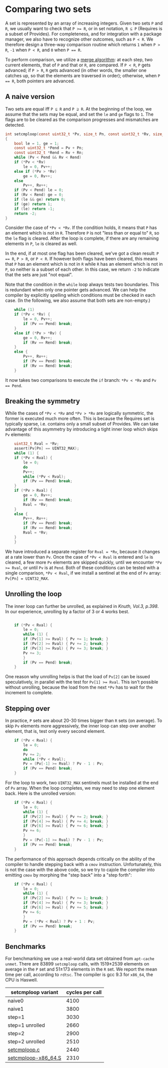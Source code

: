 # Comparing two sets

A set is represented by an array of increasing integers.  Given two sets `P`
and `R`, we usually want to check that `P >= R`, or in set notation, `R ⊆ P`
(Requires is a subset of Provides).  For completeness, and for integration with
a package manager, we also have to recognize other outcomes, such as `P < R`.
We therefore design a three-way comparison routine which returns `1` when `P > R`,
`-1` when `P < R`, and `0` when `P == R`.

To perform comparison, we utilize a [merge algorithm]: at each step, two
current elements, that of `P` and that or `R`, are compared.  If `P < R`,
`P` gets advanced; if `P > R`, `R` gets advanced (in other words, the smaller
one catches up, so that the elements are traversed in order); otherwise, when
`P == R`, both pointers are advanced.

[merge algorithm]: https://en.wikipedia.org/wiki/Merge_algorithm#Merging_two_lists

## A naive version

Two sets are equal iff `P ⊆ R` and `P ⊇ R`.  At the beginning of the loop,
we assume that the sets may be equal, and set the `le` and `ge` flags to `1`.
The flags are to be cleared as the comparison progresses and mismatches
are detected.

```c
int setcmploop(const uint32_t *Pv, size_t Pn, const uint32_t *Rv, size_t Rn)
{
    bool le = 1, ge = 1;
    const uint32_t *Pend = Pv + Pn;
    const uint32_t *Rend = Rv + Rn;
    while (Pv < Pend && Rv < Rend)
	if (*Pv < *Rv)
	    le = 0, Pv++;
	else if (*Pv > *Rv)
	    ge = 0, Rv++;
	else
	    Pv++, Rv++;
    if (Pv < Pend) le = 0;
    if (Rv < Rend) ge = 0;
    if (le && ge) return 0;
    if (ge) return 1;
    if (le) return -1;
    return -2;
}
```
Consider the case of `*Pv < *Rv`.  If the condition holds, it means that `P`
has an element which is not in `R`.  Therefore `P` is not "less than or equal
to" `R`, so the `le` flag is cleared.  After the loop is complete, if there are
any remaining elements in `P`, `le` is cleared as well.

In the end, if at most one flag has been cleared, we've got a clean result:
`P == R`, `P > R`, or `P < R`.  If however both flags have been cleared, this
means that `P` has an element which is not in `R` while `R` has an element
which is not in `P`, so neither is a subset of each other.  In this case,
we return `-2` to indicate that the sets are just "not equal".

Note that the condition in the `while` loop always tests two boundaries.
This is redundant when only one pointer gets advanced.  We can help the
compiler by explicitly spelling which conditions must be checked in each case.
(In the following, we also assume that both sets are non-empty.)
```c
    while (1)
	if (*Pv < *Rv) {
	    le = 0, Pv++;
	    if (Pv == Pend) break;
	}
	else if (*Pv > *Rv) {
	    ge = 0, Rv++;
	    if (Rv == Rend) break;
	}
	else {
	    Pv++, Rv++;
	    if (Pv == Pend) break;
	    if (Rv == Rend) break;
	}
```
It now takes two comparisons to execute the `if` branch: `*Pv < *Rv` and
`Pv == Pend`.

## Breaking the symmetry

While the cases of `*Pv < *Rv` and `*Pv > *Rv` are logically symmetric,
the former is executed much more often.  This is because the Requires set is
typically sparse, i.e. contains only a small subset of Provides.  We can take
advantage of this asymmetry by introducing a tight inner loop which skips
`Pv` elements:

```c
    uint32_t Rval = *Rv;
    assert(Pv[Pn] == UINT32_MAX);
    while (1) {
	if (*Pv < Rval) {
	    le = 0;
	    do
		Pv++;
	    while (*Pv < Rval);
	    if (Pv == Pend) break;
	}
	if (*Pv > Rval) {
	    ge = 0, Rv++;
	    if (Rv == Rend) break;
	    Rval = *Rv;
	}
	else {
	    Pv++, Rv++;
	    if (Pv == Pend) break;
	    if (Rv == Rend) break;
	    Rval = *Rv;
	}
    }
```
We have introduced a separate register for `Rval = *Rv`, because it changes at
a rate lower than `Pv`.  Once the case of `*Pv < Rval` is entered and `le` is
cleared, a few more `Pv` elements are skipped quickly, until we encounter
`*Pv >= Rval`, or until `Pv` is at `Pend`.  Both of these conditions can be
tested with a single comparison, `*Pv < Rval`, if we install a sentinel at the
end of `Pv` array: `Pv[Pn] = UINT32_MAX`.

## Unrolling the loop

The inner loop can further be unrolled, as explained in *Knuth, Vol.3, p.398*.
In our experience, unrolling by a factor of 3 or 4 works best.

```c

	if (*Pv < Rval) {
	    le = 0;
	    while (1) {
		if (Pv[1] >= Rval) { Pv += 1; break; }
		if (Pv[2] >= Rval) { Pv += 2; break; }
		if (Pv[3] >= Rval) { Pv += 3; break; }
		Pv += 3;
	    }
	    if (Pv == Pend) break;
	}
```
One reason why unrolling helps is that the load of `Pv[2]` can be issued
speculatively, in parallel with the test for `Pv[1] >= Rval`.  This isn't
possible without unrolling, because the load from the next `*Pv` has to wait for
the increment to complete.

## Stepping over

In practice, `P` sets are about 20-30 times bigger than `R` sets (on average).
To skip `Pv` elements more aggressively, the inner loop can step over another
element, that is, test only every second element.

```c
	if (*Pv < Rval) {
	    le = 0;
	    do
		Pv += 2;
	    while (*Pv < Rval);
	    Pv = (Pv[-1] >= Rval) ? Pv - 1 : Pv;
	    if (Pv == Pend) break;
	}
```
For the loop to work, two `UINT32_MAX` sentinels must be installed at the end
of `Pv` array.  When the loop completes, we may need to step one element back.
Here is the unrolled version:

```c
	if (*Pv < Rval) {
	    le = 0;
	    while (1) {
		if (Pv[2] >= Rval) { Pv += 2; break; }
		if (Pv[4] >= Rval) { Pv += 4; break; }
		if (Pv[6] >= Rval) { Pv += 6; break; }
		Pv += 6;
	    }
	    Pv = (Pv[-1] >= Rval) ? Pv - 1 : Pv;
	    if (Pv == Pend) break;
	}
```
The performance of this approach depends critically on the ability of the compiler
to handle stepping back with a `cmov` instruction.  Unfortunately, this is not
the case with the above code, so we try to cajole the compiler into emitting `cmov`
by morphing the "step back" into a "step forth":

```c
	if (*Pv < Rval) {
	    le = 0;
	    while (1) {
		if (Pv[2] >= Rval) { Pv += 1; break; }
		if (Pv[4] >= Rval) { Pv += 3; break; }
		if (Pv[6] >= Rval) { Pv += 5; break; }
		Pv += 6;
	    }
	    Pv = (*Pv < Rval) ? Pv + 1 : Pv;
	    if (Pv == Pend) break;
	}
```

## Benchmarks

For benchmarking we use a real-world data set obtained from `apt-cache unmet`.
There are 83899 `setcmploop` calls, with 1519±2539 elements on average in the
`P` set and 51±173 elements in the `R` set.  We report the mean time per call,
according to `rdtsc`.  The compiler is gcc 9.3 for `x86_64`, the CPU is Haswell.

| setcmploop variant                          | cycles per call |
| ------------------------------------------- | --------------- |
| naive0                                      | 4100            |
| naive1                                      | 3800            |
| step=1                                      | 3030            |
| step=1 unrolled                             | 2660            |
| step=2                                      | 2900            |
| step=2 unrolled                             | 2510            |
| [setcmploop.c](setcmploop.c)                | 2440            |
| [setcmploop-x86\_64.S](setcmploop-x86_64.S) | 2310            |
